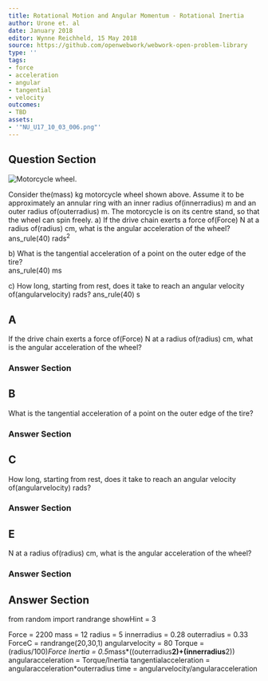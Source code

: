```yaml
---
title: Rotational Motion and Angular Momentum - Rotational Inertia
author: Urone et. al
date: January 2018
editor: Wynne Reichheld, 15 May 2018
source: https://github.com/openwebwork/webwork-open-problem-library
type: ''
tags:
- force
- acceleration
- angular
- tangential
- velocity
outcomes:
- TBD
assets:
- '"NU_U17_10_03_006.png"'
---
```


## Question Section 

![Motorcycle wheel.]("NU_U17_10_03_006.png")

Consider the(mass) kg motorcycle wheel shown above. Assume it to be
approximately an annular ring with an inner radius of(innerradius) m and an outer radius of(outerradius) m. The motorcycle is on its centre stand, so that the wheel can spin freely. 
a) If the drive chain exerts a force of(Force) N at a radius of(radius) cm, what is the angular acceleration of the wheel? 
ans_rule(40) rads<sup>2<sup>
 
b) What is the tangential acceleration of a point on the outer edge of the tire?  
ans_rule(40) ms
 
c) How long, starting from rest, does it take to reach an angular velocity of(angularvelocity) rads?
ans_rule(40) s

## A
If the drive chain exerts a force of(Force) N at a radius of(radius) cm, what is the angular acceleration of the wheel? 
### Answer Section
## B
What is the tangential acceleration of a point on the outer edge of the tire?  
### Answer Section
## C
How long, starting from rest, does it take to reach an angular velocity of(angularvelocity) rads?
### Answer Section
## E
N at a radius of(radius) cm, what is the angular acceleration of the wheel? 
### Answer Section


## Answer Section

from random import randrange
showHint = 3

Force = 2200
mass = 12
radius = 5
innerradius = 0.28
outerradius = 0.33
ForceC = randrange(20,30,1)
angularvelocity = 80
Torque = (radius/100)*Force
Inertia = 0.5*mass*((outerradius**2)+(innerradius**2))
angularacceleration = Torque/Inertia
tangentialacceleration = angularacceleration*outerradius
time = angularvelocity/angularacceleration